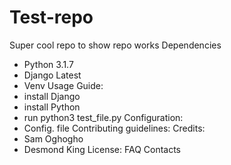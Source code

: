 # Test-repo
Super cool repo to show repo works
Dependencies
- Python 3.1.7
- Django Latest
- Venv
Usage Guide:
- install Django
- install Python
- run python3 test_file.py
Configuration:
- Config. file
Contributing guidelines:
Credits:
- Sam Oghogho
- Desmond King
License:
FAQ
Contacts
